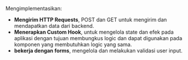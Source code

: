 Mengimplementasikan:

-   <strong>Mengirim HTTP Requests</strong>, POST dan GET untuk mengirim dan mendapatkan data dari backend.
-   <strong>Menerapkan Custom Hook</strong>, untuk mengelola state dan efek pada aplikasi dengan tujuan membungkus logic dan dapat digunakan pada komponen yang membutuhkan logic yang sama.
-   <strong>bekerja dengan forms</strong>, mengelola dan melakukan validasi user input.
